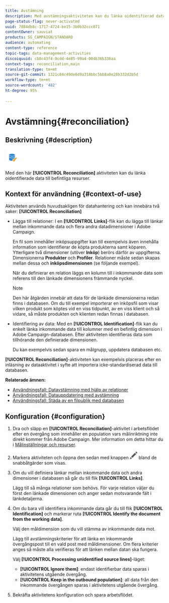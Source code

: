 ```yaml
---
title: Avstämning
description: Med avstämningsaktiviteten kan du länka oidentifierad data till befintliga resurser.
page-status-flag: never-activated
uuid: 7884db8c-1717-4724-be15-3b0b32ccc071
contentOwner: sauviat
products: SG_CAMPAIGN/STANDARD
audience: automating
content-type: reference
topic-tags: data-management-activities
discoiquuid: cb8c43f4-9cdd-4e85-99a4-004b36b336aa
context-tags: reconciliation,main
translation-type: tm+mt
source-git-commit: 1321c84c49de6d9a318bbc5bb8a0e28b332d2b5d
workflow-type: tm+mt
source-wordcount: '482'
ht-degree: 95%

---
```



# Avstämning{#reconciliation}

## Beskrivning {#description}

![](assets/reconciliation.png)

Med den här **[!UICONTROL Reconciliation]** aktiviteten kan du länka oidentifierade data till befintliga resurser.

## Kontext för användning {#context-of-use}

Aktiviteten används huvudsakligen för datahantering och kan innebära två saker: **[!UICONTROL Reconciliation]**

* Lägga till relationer: I en **[!UICONTROL Links]**-flik kan du lägga till länkar mellan inkommande data och flera andra datadimensioner i Adobe Campaign.

   En fil som innehåller inköpsuppgifter kan till exempelvis även innehålla information som identifierar de köpta produkterna samt köparen.  Ytterligare två dimensioner (utöver **Inköp**) berörs därför av uppgifterna. Dimensionerna **Produkter** och **Profiler**.  Relationer måste sedan skapas mellan dessa och **inköpsdimensionen** (se följande exempel).

   När du definierar en relation läggs en kolumn till i inkommande data som referens till den länkade dimensionens främmande nyckel.

   >[!NOTE]
   >
   >Den här åtgärden innebär att data för de länkade dimensionerna redan finns i databasen.  Om du till exempel importerar en inköpsfil som visar vilken produkt som köptes vid en viss tidpunkt, av en viss klient och så vidare, så måste produkten och klienten redan finnas i databasen.

* Identifiering av data: Med en **[!UICONTROL Identification]**-flik kan du enkelt länka inkommande data till kolumner med en befintlig dimension i Adobe Campaign-databasen.  Efter aktiviteten identifieras data som tillhörande den definierade dimensionen.

   Du kan exempelvis sedan spara en målgrupp, uppdatera databasen etc.

**[!UICONTROL Reconciliation]**-aktiviteten kan exempelvis placeras efter en inläsning av dataaktivitet i syfte att importera icke-standardiserad data till databasen.  

**Relaterade ämnen:**

* [Användningsfall: Datavstämning med hjälp av relationer](../../automating/using/reconciliation-using-relations.md)
* [Användningsfall: Datauppdatering med avstämning](../../automating/using/data-update-reconciliation.md)
* [Användningsfall: Städa av en filpublik med databasen](../../automating/using/reconcile-file-audience-with-database.md)

## Konfiguration {#configuration}

1. Dra och släpp en **[!UICONTROL Reconciliation]**-aktivitet i arbetsflödet efter en övergång som innehåller en population vars målinriktning inte direkt kommer från Adobe Campaign.  Mer information om detta hittar du i [Målinställningar och resurser](../../automating/using/query.md#targeting-dimensions-and-resources).
1. Markera aktiviteten och öppna den sedan med knappen ![](assets/edit_darkgrey-24px.png) bland de snabbåtgärder som visas.
1. Om du vill definiera länkar mellan inkommande data och andra dimensioner i databasen så går du till flik **[!UICONTROL Links]**.

   Lägg till så många relationer som behövs.  För varje relation väljer du först den länkade dimensionen och anger sedan motsvarande fält i länkdetaljerna.

1. Om du bara vill identifiera inkommande data går du till flik **[!UICONTROL Identification]** och markerar ruta **[!UICONTROL Identify the document from the working data]**.

   Välj den måldimension som du vill stämma av inkommande data mot.

   Lägg till avstämningskriterier för att länka en inkommande övergångspost till en vald post med måldimensioner.  Om flera kriterier anges så måste alla verifieras för att länken mellan datan ska fungera.

   Välj **[!UICONTROL Processing unidentified source lines]**-läget:

   * **[!UICONTROL Ignore them]**: endast identifierbar data sparas i aktivitetens utgående övergång.
   * **[!UICONTROL Keep in the outbound population]**: all data från den inkommande övergången sparas i aktivitetens utgående övergång.

1. Bekräfta aktivitetens konfiguration och spara arbetsflödet.
